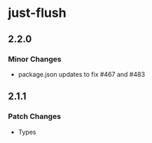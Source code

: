 # just-flush

## 2.2.0

### Minor Changes

- package.json updates to fix #467 and #483

## 2.1.1

### Patch Changes

- Types
